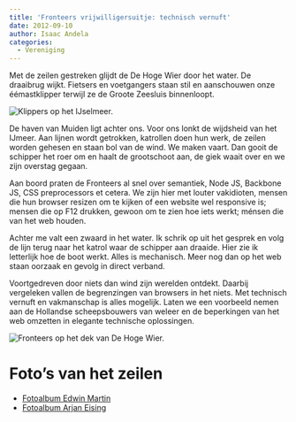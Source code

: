 ```yaml
---
title: 'Fronteers vrijwilligersuitje: technisch vernuft'
date: 2012-09-10
author: Isaac Andela
categories:
  - Vereniging
---
```


Met de zeilen gestreken glijdt de De Hoge Wier door het water. De draaibrug wijkt. Fietsers en voetgangers staan stil en aanschouwen onze éémastklipper terwijl ze de Groote Zeesluis binnenloopt.

![Klippers op het IJselmeer.](/_img/blog/img-3526.jpg)

De haven van Muiden ligt achter ons. Voor ons lonkt de wijdsheid van het IJmeer. Aan lijnen wordt getrokken, katrollen doen hun werk, de zeilen worden gehesen en staan bol van de wind. We maken vaart. Dan gooit de schipper het roer om en haalt de grootschoot aan, de giek waait over en we zijn overstag gegaan.

Aan boord praten de Fronteers al snel over semantiek, Node JS, Backbone JS, CSS preprocessors et cetera. We zijn hier met louter vakidioten, mensen die hun browser resizen om te kijken of een website wel responsive is; mensen die op F12 drukken, gewoon om te zien hoe iets werkt; ménsen die van het web houden.

Achter me valt een zwaard in het water. Ik schrik op uit het gesprek en volg de lijn terug naar het katrol waar de schipper aan draaide. Hier zie ik letterlijk hoe de boot werkt. Alles is mechanisch. Meer nog dan op het web staan oorzaak en gevolg in direct verband.

Voortgedreven door niets dan wind zijn werelden ontdekt. Daarbij vergeleken vallen de begrenzingen van browsers in het niets. Met technisch vernuft en vakmanschap is alles mogelijk. Laten we een voorbeeld nemen aan de Hollandse scheepsbouwers van weleer en de beperkingen van het web omzetten in elegante technische oplossingen.

![Fronteers op het dek van De Hoge Wier.](/_img/blog/7916225236-af246f3c61-o.jpg)

# Foto’s van het zeilen

- [Fotoalbum Edwin Martin](https://plus.google.com/photos/102586242192310743325/albums/5783509127393716561)
- [Fotoalbum Arjan Eising](http://www.flickr.com/photos/arjaneising/sets/72157631373234466/)
